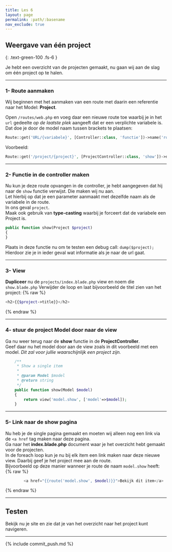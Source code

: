 ```yaml
---
title: Les 6
layout: page
permalink: :path/:basename
nav_exclude: true
---
```


## Weergave van één project
{: .text-green-100 .fs-6 }

Je hebt een overzicht van de projecten gemaakt, nu gaan wij aan de slag om één project op te halen.


---
### 1- Route aanmaken
Wij beginnen met het aanmaken van een route met daarin een referentie naar het Model: **Project**.

Open `/routes/web.php` en voeg daar een nieuwe route toe waarbij je in het `url` gedeelte _op de laatste plek_ aangeeft dat er een verplichte variabele is.    
Dat doe je door de model naam tussen brackets te plaatsen:  
```php
Route::get('URL/{variabele}', [Controller::class, 'functie'])->name('routenaam');
```
Voorbeeld:
```php
Route::get('/project/{project}', [ProjectController::class, 'show'])->name('project.show');
```

---
### 2- Functie in de controller maken
Nu kun je deze route opvangen in de controller, je hebt aangegeven dat hij naar de `show` functie verwijst. Die maken wij nu aan.  
Let hierbij op dat je een parameter aanmaakt met dezelfde naam als de variabele in de route.  
In ons geval `project`.  
Maak ook gebruik van **type-casting** waarbij je forceert dat de variabele een Project is.  
```php
public function show(Project $project)
{
}
```
Plaats in deze functie nu om te testen een debug call: `dump($project);`   
Hierdoor zie je in ieder geval wat informatie als je naar de url gaat.

---
### 3- View
**Dupliceer** nu de `projects/index.blade.php` view en noem die `show.blade.php`
Verwijder de loop en laat bijvoorbeeld de titel zien van het project:
{% raw %}
```php
<h2>{{$project->title}}</h2>
```
{% endraw %}


---
### 4- stuur de project Model door naar de view
Ga nu weer terug naar de **show** functie in de **ProjectController**.  
Geef daar nu het model door aan de view zoals in dit voorbeeld met een model.  _Dit zal voor jullie waarschijnlijk een project zijn._  
```php
    /**
     * Show a single item
     * 
     * @param Model $model
     * @return string
     */
    public function show(Model $model)
    {
        return view('model.show', ['model'=>$model]);
    }
```


--- 
### 5- Link naar de show pagina
Nu heb je de single pagina gemaakt en moeten wij alleen nog een link via de `<a href` tag maken naar deze pagina.  
Ga naar het **index.blade.php** document waar je het overzicht hebt gemaakt voor de projecten.  
In de foreach loop kun je nu bij elk item een link maken naar deze nieuwe view. Daarbij geef je het project mee aan de route.  
Bijvoorbeeld op deze manier wanneer je route de naam `model.show` heeft:
{% raw %}
```php
        <a href="{{route('model.show', $model)}}">Bekijk dit item</a>
```
{% endraw %}


---
## Testen
Bekijk nu je site en zie dat je van het overzicht naar het project kunt navigeren. 

---

{% include commit_push.md %}


